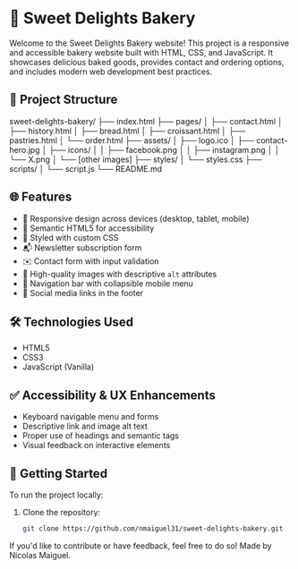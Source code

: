 # 🍰 Sweet Delights Bakery

Welcome to the Sweet Delights Bakery website! This project is a responsive and accessible bakery website built with HTML, CSS, and JavaScript. It showcases delicious baked goods, provides contact and ordering options, and includes modern web development best practices.

## 📂 Project Structure

sweet-delights-bakery/ ├── index.html ├── pages/ │ ├── contact.html │ ├── history.html │ ├── bread.html │ ├── croissant.html │ ├── pastries.html │ └── order.html ├── assets/ │ ├── logo.ico │ ├── contact-hero.jpg │ ├── icons/ │ │ ├── facebook.png │ │ ├── instagram.png │ │ └── X.png │ └── [other images] ├── styles/ │ └── styles.css ├── scripts/ │ └── script.js └── README.md

## 🌐 Features

- 🌟 Responsive design across devices (desktop, tablet, mobile)
- 🧠 Semantic HTML5 for accessibility
- 🎨 Styled with custom CSS
- 📬 Newsletter subscription form
- ✉️ Contact form with input validation
- 📸 High-quality images with descriptive `alt` attributes
- 🔗 Navigation bar with collapsible mobile menu
- 💬 Social media links in the footer

## 🛠️ Technologies Used

- HTML5
- CSS3
- JavaScript (Vanilla)

## ✅ Accessibility & UX Enhancements

- Keyboard navigable menu and forms
- Descriptive link and image alt text
- Proper use of headings and semantic tags
- Visual feedback on interactive elements

## 🚀 Getting Started

To run the project locally:

1. Clone the repository:
   ```bash
   git clone https://github.com/nmaiguel31/sweet-delights-bakery.git

If you'd like to contribute or have feedback, feel free to do so!
Made by Nicolas Maiguel.
